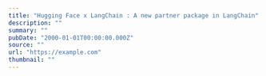 ```yaml
---
title: "Hugging Face x LangChain : A new partner package in LangChain"
description: ""
summary: ""
pubDate: "2000-01-01T00:00:00.000Z"
source: ""
url: "https://example.com"
thumbnail: ""
---
```


